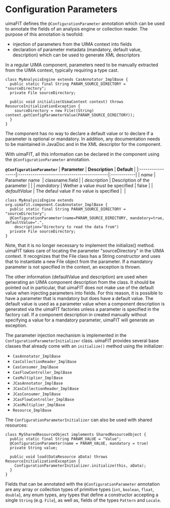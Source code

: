 <h1>Configuration Parameters</h1>



uimaFIT defines the `@ConfigurationParameter` annotation which can be used to annotate the fields of an analysis engine or collection reader. The purpose of this annotation is twofold:

  * injection of parameters from the UIMA context into fields
  * declaration of parameter metadata (mandatory, default value, description) which can be used to generate XML descriptors

In a regular UIMA component, parameters need to be manually extracted from the UIMA context, typically requiring a type cast.

```
class MyAnalysisEngine extends CasAnnotator_ImplBase {
  public static final String PARAM_SOURCE_DIRECTORY = "sourceDirectory";
  private File sourceDirectory;

  public void initialize(UimaContext context) throws ResourceInitializationException {
    sourceDirectory = new File((String) context.getConfigParameterValue(PARAM_SOURCE_DIRECTORY));
  }
}
```

The component has no way to declare a default value or to declare if a parameter is optional or mandatory. In addition, any documentation needs to be maintained in JavaDoc and in the XML descriptor for the component.

With uimaFIT, all this information can be declared in the component using the `@ConfigurationParameter` annotation.

**`@ConfigurationParameter`**
| **Parameter**    | **Description**                             | **Default** |
|:-----------------|:--------------------------------------------|:------------|
| _name_           | Parameter name                              | classname.field |
| _description_    | Description of the parameter                |             |
| _mandatory_      | Wether a value must be specified            | false       |
| _defaultValue_   | The defaul value if no value is specified   |             |


```
class MyAnalysisEngine extends org.uimafit.component.CasAnnotator_ImplBase {
  public static final String PARAM_SOURCE_DIRECTORY = "sourceDirectory";
  @ConfigurationParameter(name=PARAM_SOURCE_DIRECTORY, mandatory=true, defaultValue=".", 
    description="Directory to read the data from")
  private File sourceDirectory;
}
```

Note, that it is no longer necessary to implement the initialize() method. uimaFIT takes care of locating the parameter "sourceDirectory" in the UIMA context. It recognizes that the File class has a String constructor and uses that to instantiate a new File object from the parameter. If a mandatory parameter is not specified in the context, an exception is thrown.

The other information (defaultValue and description) are used when generating an UIMA component description from the class. It should be pointed out in particular, that uimaFIT does not make use of the default value when injecting parameters into fields. For this reason, it is possible to have a parameter that is mandatory but does have a default value. The default value is used as a parameter value when a component description is generated via the uimaFIT factories unless a parameter is specified in the factory call. If a component description in created manually without specifying a value for a mandatory parameter, uimaFIT will generate an exception.


The parameter injection mechanism is implemented in the `ConfigurationParameterInitializer` class. uimaFIT provides several base classes that already come with an `initialize()` method using the initializer:

  * `CasAnnotator_ImplBase`
  * `CasCollectionReader_ImplBase`
  * `CasConsumer_ImplBase`
  * `CasFlowController_ImplBase`
  * `CasMultiplier_ImplBase`
  * `JCasAnnotator_ImplBase`
  * `JCasCollectionReader_ImplBase`
  * `JCasConsumer_ImplBase`
  * `JCasFlowController_ImplBase`
  * `JCasMultiplier_ImplBase`
  * `Resource_ImplBase`

The `ConfigurationParameterInitializer` can also be used with shared resources:

```
class MySharedResourceObject implements SharedResourceObject {
  public static final String PARAM_VALUE = "Value";
  @ConfigurationParameter(name = PARAM_VALUE, mandatory = true)
  private String value;

  public void load(DataResource aData) throws ResourceInitializationException {
    ConfigurationParameterInitializer.initialize(this, aData);
  }
}
```

Fields that can be annotated with the `@ConfigurationParameter` annotation are any array or collection types of primitive types (`int`, `boolean`, `float`, `double`), any enum types, any types that define a constructor accepting a single `String` (e.g. `File`), as well as, fields of the types `Pattern` and `Locale`.